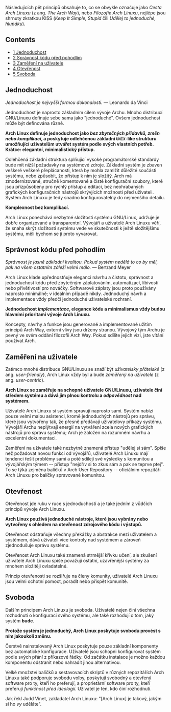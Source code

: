 Následujících pět principů obsahuje to, co se obvykle označuje jako *Cesta Arch Linuxu* (z ang. *The Arch Way*), nebo *Filozofie Arch Linuxu*, nejlépe jsou shrnuty zkratkou KISS (*Keep It Simple, Stupid* čili *Udělej to jednoduché, hlupáku*).

## Contents

*   [1 Jednoduchost](#Jednoduchost)
*   [2 Správnost kódu před pohodlím](#Správnost_kódu_před_pohodlím)
*   [3 Zaměření na uživatele](#Zaměření_na_uživatele)
*   [4 Otevřenost](#Otevřenost)
*   [5 Svoboda](#Svoboda)

## Jednoduchost

*Jednoduchost je nejvyšší formou dokonalosti.* — Leonardo da Vinci

Jednoduchost je naprosto základním cílem vývoje Archu. Mnoho distribucí GNU/Linuxu definuje sebe sama jako "jednoduché". Ovšem jednoduchost může být definována různě.

**Arch Linux definuje jednoduchost jako *bez zbytečných přídavků, změn nebo komplikací*, a poskytuje odlehčenou základní `UNIX`-like strukturu umožňující uživatelům utvářet systém podle svých vlastních potřeb. Krátce: elegantní, minimalistický přístup.**

Odlehčená základní struktura splňující vysoké programátorské standardy bude mít nižší požadavky na systémové zdroje. Základní systém je zbaven veškeré veškeré přeplácanosti, která by mohla zamlžit důležité součásti systému, nebo způsobit, že přístup k nim je složitý. Arch má zmodernizované, stručně komentované a čisté konfigurační soubory, které jsou přizpůsobeny pro rychlý přístup a editaci, bez neohrabaných grafických konfiguračních nástrojů skrývjících možnosti před uživateli. Systém Arch Linuxu je tedy snadno konfigurovatelný do nejmenšího detailu.

**Komplexnost bez komplikací.**

Arch Linux ponechává nezbytné složitosti systému GNU/Linux, udržuje je dobře organizované a transparentní. Vývojáři a uživatelé Arch Linuxu věří, že snaha skrýt složitosti systému vede ve skutečnosti k ještě složitějšímu systému, měli bychom se jí proto vyvarovat.

## Správnost kódu před pohodlím

*Správnost je jasně základní kvalitou. Pokud systém nedělá to co by měl, pak na všem ostatním záleží velmi málo.* — Bertrand Meyer

Arch Linux klade upřednostňuje eleganci návrhu a čistotu, správnost a jednoduchost kódu před zbytečným záplatováním, automatizací, líbivostí nebo přivětivostí pro nováčky. Softwarové záplaty jsou proto používány naprosto minimálně; v ideálním případě nikdy. Jednoduchý návrh a implementace vždy předčí jednoduché uživatelské rozhraní.

**Jednoduchost *implementace*, elegance kódu a minimalismus vždy budou hlavními prioritami vývoje Arch Linuxu.**

Koncepty, návrhy a funkce jsou generované a implementované užitím principů Arch Way, externí vlivy jsou drženy stranou. Vývojový tým Archu je pevný ve svém oddání filozofii Arch Way. Pokud sdílíte jejich vizi, jste vítání používat Arch.

## Zaměření na uživatele

Zatímco mnohé distribuce GNU/Linuxu se snaží být *uživatelsky přátelské* (z ang. *user-friendly*), Arch Linux vždy byl a bude *zaměřený na uživatele* (z ang. *user-centric*).

**Arch Linux se zaměřuje na schopné uživatele GNU/Linuxu, uživatele činí středem systému a dává jim plnou kontrolu a *odpovědnost* nad systémem.**

Uživatelé Arch Linuxu si systém spravují naprosto sami. Systém nabízí pouze velmi malou asistenci, kromě jednoduchých nástrojů pro správu, které jsou vytvořeny tak, že přesně předávají uživatelovy příkazy systému. Vývojáři Archu neplýtvají energií na vytváření zcela nových grafických nástrojů pro správu systému; Arch je založen na rozumném návrhu a excelentní dokumentaci.

Zaměření na uživatele také nezbytně znamená přístup "udělej si sám". Spíše než požadovat novou funkci od vývojářů, uživatelé Arch Linuxu mají tendenci řešit problémy sami a poté sdílejí své výsledky s komunitou a vývojářským týmem -- přístup "nejdřív si to zkus sám a pak se teprve ptej". To se týká zejména balíčků v Arch User Repository -- oficiálním repozitáři Arch Linuxu pro balíčky spravované komunitou.

## Otevřenost

Otevřenost jde ruku v ruce s jednoduchostí a je také jedním z vůdčích principů vývoje Arch Linuxu.

**Arch Linux používá jednoduché nástroje, které jsou vybrány nebo vytvořeny s ohledem na otevřenost zdrojového kódu i výstupů.**

Otevřenost odstraňuje všechny překážky a abstrakce mezi uživatelem a systémem, dává uživateli více kontroly nad systémem a zároveň zjednodušuje správu systému.

Otevřenost Arch Linuxu také znamená strmější křivku učení, ale zkušení uživatelé Arch Linuxu spíše považují ostatní, uzavřenější systémy za mnohem složitěji ovladatelné.

Princip otevřenosti se rozšiřuje na členy komunity, uživatelé Arch Linuxu jsou velmi ochotní pomoct, poradit nebo přispět komunitě.

## Svoboda

Dalším principem Arch Linuxu je svoboda. Uživatelé nejen činí všechna rozhodnutí o konfiguraci svého systému, ale také rozhodují o tom, jaký systém **bude**.

**Protože systém je jednoduchý, Arch Linux poskytuje svobodu provést s ním jakoukoli změnu.**

Čerstvě nainstalovaný Arch Linux poskytuje pouze základní komponenty bez automatické konfigurace. Uživatelé jsou schopni konfigurovat systém podle svých přání z příkazové řádky. Od začátku instalace je možno každou komponentu odstranit nebo nahradit jinou alternativou.

Velké množství balíčků a sestavovacích skriptů v různých repozitářích Arch Linuxu také podporuje svobodu volby, poskytují svobodný a otevřený software pro ty, kteří ho preferují, a proprietární software pro ty, kteří preferují *funkčnost před ideologií*. Uživatel je ten, kdo činí rozhodnutí.

Jak řekl Judd Vinet, zakladatel Arch Linuxu: "[Arch Linux] je takový, jakým si ho *vy* uděláte".